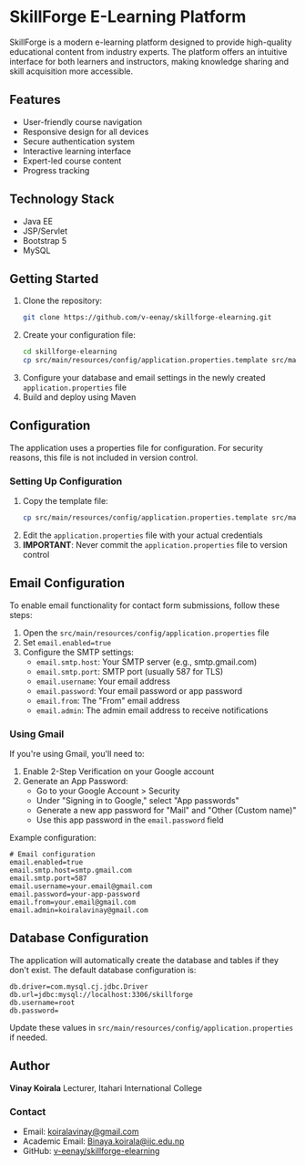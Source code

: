 # SkillForge E-Learning Platform

SkillForge is a modern e-learning platform designed to provide high-quality educational content from industry experts. The platform offers an intuitive interface for both learners and instructors, making knowledge sharing and skill acquisition more accessible.

## Features

- User-friendly course navigation
- Responsive design for all devices
- Secure authentication system
- Interactive learning interface
- Expert-led course content
- Progress tracking

## Technology Stack

- Java EE
- JSP/Servlet
- Bootstrap 5
- MySQL

## Getting Started

1. Clone the repository:
   ```bash
   git clone https://github.com/v-eenay/skillforge-elearning.git
   ```
2. Create your configuration file:
   ```bash
   cd skillforge-elearning
   cp src/main/resources/config/application.properties.template src/main/resources/config/application.properties
   ```
3. Configure your database and email settings in the newly created `application.properties` file
4. Build and deploy using Maven

## Configuration

The application uses a properties file for configuration. For security reasons, this file is not included in version control.

### Setting Up Configuration

1. Copy the template file:
   ```bash
   cp src/main/resources/config/application.properties.template src/main/resources/config/application.properties
   ```
2. Edit the `application.properties` file with your actual credentials
3. **IMPORTANT**: Never commit the `application.properties` file to version control

## Email Configuration

To enable email functionality for contact form submissions, follow these steps:

1. Open the `src/main/resources/config/application.properties` file
2. Set `email.enabled=true`
3. Configure the SMTP settings:
   - `email.smtp.host`: Your SMTP server (e.g., smtp.gmail.com)
   - `email.smtp.port`: SMTP port (usually 587 for TLS)
   - `email.username`: Your email address
   - `email.password`: Your email password or app password
   - `email.from`: The "From" email address
   - `email.admin`: The admin email address to receive notifications

### Using Gmail

If you're using Gmail, you'll need to:

1. Enable 2-Step Verification on your Google account
2. Generate an App Password:
   - Go to your Google Account > Security
   - Under "Signing in to Google," select "App passwords"
   - Generate a new app password for "Mail" and "Other (Custom name)"
   - Use this app password in the `email.password` field

Example configuration:
```properties
# Email configuration
email.enabled=true
email.smtp.host=smtp.gmail.com
email.smtp.port=587
email.username=your.email@gmail.com
email.password=your-app-password
email.from=your.email@gmail.com
email.admin=koiralavinay@gmail.com
```

## Database Configuration

The application will automatically create the database and tables if they don't exist. The default database configuration is:

```properties
db.driver=com.mysql.cj.jdbc.Driver
db.url=jdbc:mysql://localhost:3306/skillforge
db.username=root
db.password=
```

Update these values in `src/main/resources/config/application.properties` if needed.

## Author

**Vinay Koirala**
Lecturer, Itahari International College

### Contact

- Email: koiralavinay@gmail.com
- Academic Email: Binaya.koirala@iic.edu.np
- GitHub: [v-eenay/skillforge-elearning](https://github.com/v-eenay/skillforge-elearning.git)
